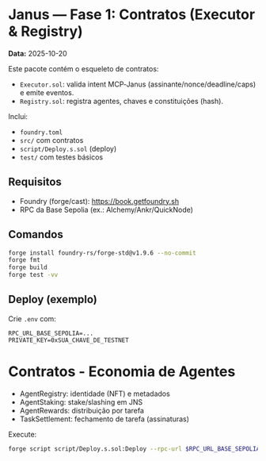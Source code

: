 # Janus — Fase 1: Contratos (Executor & Registry)

**Data:** 2025-10-20

Este pacote contém o esqueleto de contratos:
- `Executor.sol`: valida intent MCP‑Janus (assinante/nonce/deadline/caps) e emite eventos.
- `Registry.sol`: registra agentes, chaves e constituições (hash).

Inclui:
- `foundry.toml`
- `src/` com contratos
- `script/Deploy.s.sol` (deploy)
- `test/` com testes básicos

## Requisitos
- Foundry (forge/cast): https://book.getfoundry.sh
- RPC da Base Sepolia (ex.: Alchemy/Ankr/QuickNode)

## Comandos
```bash
forge install foundry-rs/forge-std@v1.9.6 --no-commit
forge fmt
forge build
forge test -vv
```

## Deploy (exemplo)
Crie `.env` com:
```
RPC_URL_BASE_SEPOLIA=...
PRIVATE_KEY=0xSUA_CHAVE_DE_TESTNET
```
# Contratos - Economia de Agentes
- AgentRegistry: identidade (NFT) e metadados
- AgentStaking: stake/slashing em JNS
- AgentRewards: distribuição por tarefa
- TaskSettlement: fechamento de tarefa (assinaturas)

Execute:
```bash
forge script script/Deploy.s.sol:Deploy --rpc-url $RPC_URL_BASE_SEPOLIA --broadcast --private-key $PRIVATE_KEY
```
